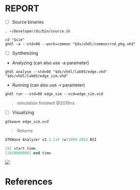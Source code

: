 # REPORT

- [ ] Source binaries

```
. ~/Developer/ds/bin/source.sh
```

```
cd "$sim"
ghdl -a --std=08 --work=common "$ds/vhdl/common/rnd_pkg.vhd"
```

- [ ] Synthesizing

* Analyzing (can also use -a parameter)

```
ghdl analyse --std=08 "$ds/vhdl/lab05/edge.vhd" "$ds/vhdl/lab05/edge_sim.vhd"
```

* Running (can also use -r parameter)

```
ghdl run --std=08 edge_sim --vcd=edge_sim.vcd
```
> simulation finished @2019ns

- [ ] Visualizing

```
gtkwave edge_sim.vcd
```
> Returns
```powershell
GTKWave Analyzer v3.3.114 (w)1999-2023 BSI

[0] start time.
[2018000000] end time.
```

<img src=images/sr_sim.png width='' height='' > </img>


# References


